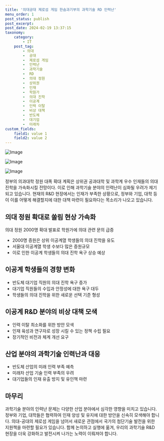 ```yaml
---
title: '의대공대 제로섬 게임 한숨과기부의 과학기술 RD 인력난'
menu_order: 1
post_status: publish
post_excerpt: 
post_date: 2024-02-19 13:37:15
taxonomy:
    category:
        - IT
    post_tag:
        - 의대
        -  공대
        -  제로섬 게임
        -  인력난
        -  과학기술
        -  RD
        -  의대 정원
        -  상위권
        -  인재
        -  학원가
        -  의대 진학
        -  이공계
        -  인력 이탈
        -  비상 대책
        -  반도체
        -  대기업
        -  미래차
custom_fields:
    field1: value 1
    field2: value 2
---
```


![Image](https://imgnews.pstatic.net/image/015/2024/02/13/0004947633_001_20240213103101015.jpg?type=w647)

![Image](https://imgnews.pstatic.net/image/015/2024/02/13/0004947633_002_20240213103101042.jpg?type=w647)

![Image](https://imgnews.pstatic.net/image/015/2024/02/13/0004947633_003_20240213103101071.jpg?type=w647)

정부의 의과대학 정원 대폭 확대 계획은 상위권 공과대학 및 과학계 우수 인재들의 의대 진학을 가속화시킬 전망이다. 이로 인해 과학기술 분야의 인력난이 심화될 우려가 제기되고 있습니다. 현재의 R&D 현장에서는 인재가 부족한 상황으로, 정부와 기업, 대학 등이 이를 어떻게 해결할지에 대한 대책 마련이 필요하다는 목소리가 나오고 있습니다.
## 의대 정원 확대로 쏠림 현상 가속화
의대 정원 2000명 확대 발표로 학원가에 의대 관련 문의 급증
- 2000명 증원은 상위 이공계열 학생들의 의대 진학을 유도
- 서울대 이공계열 학생 수보다 많은 증원규모
- 이로 인한 이공계 학생들의 의대 진학 욕구 상승 예상
## 이공계 학생들의 경향 변화
- 반도체 대기업 직원의 의대 진학 욕구 증가
- 대기업 직원들의 수입과 안정성에 대한 욕구 대두
- 학생들의 의대 진학을 위한 새로운 선택 기준 형성
## 이공계 R&D 분야의 비상 대책 모색
- 인력 이탈 최소화를 위한 방안 모색
- 인재 육성과 연구자로 성장 시킬 수 있는 정책 수립 필요
- 장기적인 비전과 체계 개선 요구
## 산업 분야의 과학기술 인력난과 대응
- 반도체 산업의 미래 인력 부족 예측
- 미래차 산업 기술 인력 부족의 우려
- 대기업들의 인재 유출 방지 및 유인책 마련
## 마무리
과학기술 분야의 인력난 문제는 다양한 산업 분야에서 심각한 영향을 미치고 있습니다. 정부와 기업, 대학들은 협력하여 인재 양성 및 유지에 대한 방안을 신속히 모색해야 합니다. 의대-공대의 제로섬 게임을 넘어서 새로운 관점에서 국가의 첨단기술 발전을 위한 지원책을 마련할 필요가 있습니다. 함께 논의하고 실행에 옮겨, 우리의 과학기술 R&D 현장을 더욱 강화하고 발전시켜 나가는 노력이 이뤄져야 합니다.

